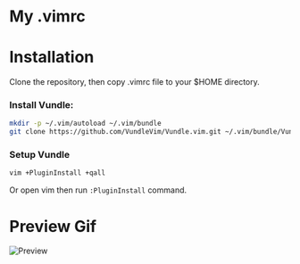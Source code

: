 # My .vimrc

# Installation

Clone the repository, then copy .vimrc file to your $HOME directory.

### Install Vundle:

```bash
mkdir -p ~/.vim/autoload ~/.vim/bundle
git clone https://github.com/VundleVim/Vundle.vim.git ~/.vim/bundle/Vundle.vim
```

### Setup Vundle
```bash
vim +PluginInstall +qall
```

Or open vim then run `:PluginInstall` command.

# Preview Gif

![Preview](http://www.imageupload.co.uk/images/2018/08/14/Peek2018-08-1421-34.gif)
